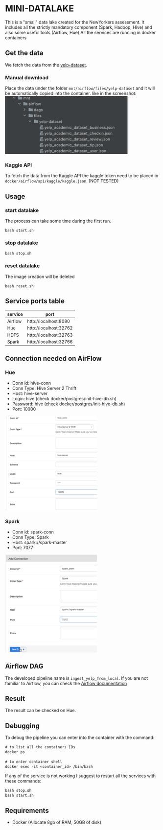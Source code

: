 # MINI-DATALAKE

This is a "small" data lake created for the NewYorkers assessment.
It includes all the strictly mandatory component (Spark, Hadoop, Hive) and also some useful tools (Airflow, Hue)
All the services are running in docker containers

## Get the data
We fetch the data from the [yelp-dataset](https://www.kaggle.com/yelp-dataset/yelp-dataset).

### Manual download
Place the data under the folder `mnt/airflow/files/yelp-dataset` and it will be automatically copied into the container.
like in the screenshot:
<img src="doc/data_folder.png" width="400"/>

### Kaggle API
To fetch the data from the Kaggle API the kaggle token need to be placed in `docker/airflow/api/kaggle/kaggle.json`. (NOT TESTED)

## Usage
### start datalake
The process can take some time during the first run.
```
bash start.sh
```
### stop datalake
```
bash stop.sh
```
### reset datalake
The image creation will be deleted
```
bash reset.sh
```


## Service ports table

| service | port                  |
|--------|-----------------------|
| Airflow | http://localhost:8080 |
| Hue    | http://localhost:32762 |
| HDFS   | http://localhost:32763 |
| Spark  | http://localhost:32766 |



## Connection needed on AirFlow
### Hue

- Conn id: hive-conn
- Conn Type: Hive Server 2 Thrift
- Host: hive-server
- Login: hive (check docker/postgres/init-hive-db.sh)
- Password: hive (check docker/postgres/init-hive-db.sh)
- Port: 10000

<img src="doc/hive_conn.png" width="300"/>

### Spark

- Conn id: spark-conn
- Conn Type: Spark
- Host: spark://spark-master
- Port: 7077

<img src="doc/spark_conn.png" width="300"/>

## Airflow DAG
The developed pipeline name is `ingest_yelp_from_local`.
If you are not familiar to Airflow, you can check the [Airflow documentation](https://airflow.apache.org/docs/stable/user-guide.html)

## Result
The result can be checked on Hue.

## Debugging
To debug the pipeline you can enter into the container with the command:
```
# to list all the containers IDs
docker ps

# to enter container shell
docker exec -it <container_id> /bin/bash
```

If any of the service is not working I suggest to restart all the services with these commands:
```
bash stop.sh
bash start.sh
```

## Requirements
- Docker (Allocate 8gb of RAM, 50GB of disk)

